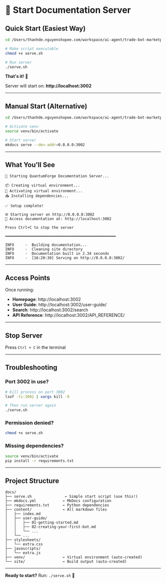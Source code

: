 # 🚀 Start Documentation Server

## Quick Start (Easiest Way)

```bash
cd /Users/thanhde.nguyenshopee.com/workspace/ai-agent/trade-bot-marketplace/docs

# Make script executable
chmod +x serve.sh

# Run server
./serve.sh
```

**That's it!** 🎉

Server will start on: **http://localhost:3002**

---

## Manual Start (Alternative)

```bash
cd /Users/thanhde.nguyenshopee.com/workspace/ai-agent/trade-bot-marketplace/docs

# Activate venv
source venv/bin/activate

# Start server
mkdocs serve --dev-addr=0.0.0.0:3002
```

---

## What You'll See

```
🚀 Starting QuantumForge Documentation Server...

📦 Creating virtual environment...
🔧 Activating virtual environment...
📥 Installing dependencies...

✅ Setup complete!

🌐 Starting server on http://0.0.0.0:3002
📖 Access documentation at: http://localhost:3002

Press Ctrl+C to stop the server

━━━━━━━━━━━━━━━━━━━━━━━━━━━━━━━━━━━━━━━━━━━━━━━━━━

INFO     -  Building documentation...
INFO     -  Cleaning site directory
INFO     -  Documentation built in 2.34 seconds
INFO     -  [16:20:30] Serving on http://0.0.0.0:3002/
```

---

## Access Points

Once running:

- **Homepage**: http://localhost:3002
- **User Guide**: http://localhost:3002/user-guide/
- **Search**: http://localhost:3002/search
- **API Reference**: http://localhost:3002/API_REFERENCE/

---

## Stop Server

Press `Ctrl + C` in the terminal

---

## Troubleshooting

### Port 3002 in use?

```bash
# Kill process on port 3002
lsof -ti:3002 | xargs kill -9

# Then run server again
./serve.sh
```

### Permission denied?

```bash
chmod +x serve.sh
```

### Missing dependencies?

```bash
source venv/bin/activate
pip install -r requirements.txt
```

---

## Project Structure

```
docs/
├── serve.sh               ← Simple start script (use this!)
├── mkdocs.yml            ← MkDocs configuration
├── requirements.txt      ← Python dependencies
├── content/              ← All markdown files
│   ├── index.md
│   ├── user-guide/
│   │   ├── 01-getting-started.md
│   │   ├── 02-creating-your-first-bot.md
│   │   └── ...
│   └── ...
├── stylesheets/
│   └── extra.css
├── javascripts/
│   └── extra.js
├── venv/                 ← Virtual environment (auto-created)
└── site/                 ← Build output (auto-created)
```

---

**Ready to start?** Run: `./serve.sh` 🚀

